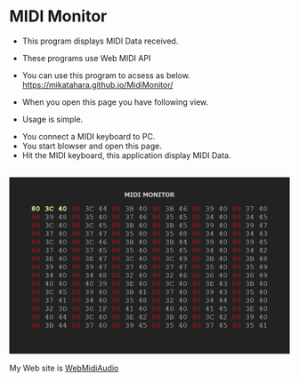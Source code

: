 # MIDI Monitor
- This program displays MIDI Data received.
- These programs use Web MIDI API
- You can use this program to acsess as below. https://mikatahara.github.io/MidiMonitor/<br>

- When you open this page you have following view.<br>
- Usage is simple. 
<ul>
<li>You connect a MIDI keyboard to PC. 
<li>You start blowser and open this page.
<li>Hit the MIDI keyboard, this application display MIDI Data.
</ul>

<br>
<img src="midimonitor.png">
<br>

My Web site is [WebMidiAudio](https://webmidiaudio.com/)<br>

